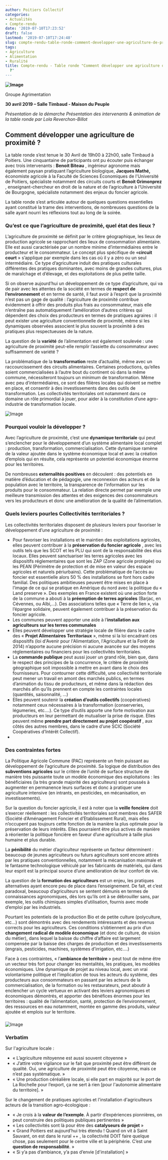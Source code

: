 ```yaml
---
author: Poitiers Collectif
categories:
- Actualités
- Compte-rendu
date: '2019-07-10T17:23:52'
draft: false
lastmod: '2019-07-10T17:24:48'
slug: compte-rendu-table-ronde-comment-developper-une-agriculture-de-proximite
tags:
- Agriculture
- Alimentation
- Ruralité
title: Compte-rendu - Table ronde "Comment développer une agriculture de proximité
  ?"
---
```


**![Image](/images/2025/compte-rendu-table-ronde-comment-developper-une-agriculture-de-proximite/D5a70_sWsAE_R3f.jpg-large.jpg)**

Groupe Agrimentation

**30 avril 2019 – Salle Timbaud - Maison du Peuple**

  _Présentation de la démarche_ _Présentation des intervenants & animation de la table ronde par Lola Reverchon-Billot_

## **Comment développer une agriculture de proximité ?**

La table ronde s’est tenue le 30 Avril de 19h00 à 22h00, salle Timbaud à Poitiers. Une cinquantaine de participants ont pu écouter puis échanger avec trois intervenants : **Benoit Biteau** , ingénieur agronome mais également paysan pratiquant l’agriculture biologique, **Jacques Mathé,** économiste agricole à la Faculté de Sciences Économiques de l'Université de Poitiers, spécialiste notamment des circuits courts et **Benoit Grimonprez** , enseignant-chercheur en droit de la nature et de l’agriculture à l’Université de Bourgogne, spécialiste notamment des enjeux du foncier agricole.

La table ronde s’est articulée autour de quelques questions essentielles ayant constitué la trame des interventions, de nombreuses questions de la salle ayant nourri les réflexions tout au long de la soirée.

### **Qu’est ce que l’agriculture de proximité, quel état des lieux ?**

L’agriculture de proximité se définit par le critère géographique, les lieux de production agricole se rapprochant des lieux de consommation alimentaire. Elle est aussi caractérisée par un nombre minime d’intermédiaires entre le producteur et le consommateur. Le concept plus spécifique de «**circuit court** » s’applique par exemple dans les cas où il y a zéro ou un seul intermédiaire. Ce type d’agriculture induit des pratiques culturales différentes des pratiques dominantes, avec moins de grandes cultures, plus de maraîchage et d’élevage, et des exploitations de plus petite taille.

Si on observe aujourd’hui un développement de ce type d’agriculture, qui va de pair avec les attentes de la société en termes de **respect de l’environnement** et en terme de santé, il faut avoir à l’esprit que la proximité n’est pas un gage de qualité : l’agriculture de proximité contribue évidemment à offrir des produits plus frais au consommateur, mais elle n’entraîne pas automatiquement l’amélioration d’autres critères qui dépendent des choix des producteurs en termes de pratiques agraires : il peut exister une agriculture conventionnelle de proximité, même si les dynamiques observées associent le plus souvent la proximité à des pratiques plus respectueuses de la nature.

La question de la **variété** de l’alimentation est également soulevée : une agriculture de proximité peut-elle remplir l’assiette du consommateur avec suffisamment de variété ?

La problématique de la **transformation** reste d’actualité, même avec un raccourcissement des circuits alimentaires. Certaines productions, qu’elles soient commercialisées à l’autre bout du continent où dans la même commune, nécessiteront toujours un minimum de transformation. Même avec peu d’intermédiaires, ce sont des filières locales qui doivent se mettre en place, et consentir à des investissements dans des outils de transformation. Les collectivités territoriales ont notamment dans ce domaine un rôle primordial à jouer, pour aider à la constitution d’une agro-industrie de transformation locale.

![Image](/images/2025/compte-rendu-table-ronde-comment-developper-une-agriculture-de-proximite/D5a49IaWsAIwbh-.jpg-large.jpg)

### **Pourquoi vouloir la développer ?**

Avec l’agriculture de proximité, c’est une **dynamique territoriale** qui peut s’enclencher pour le développement d’un système alimentaire local complet : production, transformation, commercialisation. Cette dynamique ramène de la valeur ajoutée dans le système économique local et avec la création d’emplois qui en résulte, cela représente un potentiel économique énorme pour les territoires.

De nombreuses **externalités positives** en découlent : des potentiels en matière d’éducation et de pédagogie, une reconnexion des acteurs et de la population avec le territoire, la transparence de l’information sur les produits pour le consommateur. La relation directe permet par exemple une meilleure transmission des attentes et des exigences des consommateurs vers les producteurs et donc une amélioration de la qualité de l’alimentation.

### **Quels leviers** pour**les Collectivités territoriales ?**

Les collectivités territoriales disposent de plusieurs leviers pour favoriser le développement d’une agriculture de proximité :

  * Pour favoriser les installations et le maintien des exploitations agricoles, elles peuvent contribuer à la **préservation du foncier agricole** , avec les outils tels que les SCOT et les PLU qui sont de la responsabilité des élus locaux. Elles peuvent sanctuariser les terres agricoles avec les dispositifs réglementaires que sont les ZAP (Zone agricole protégée) ou les PEAN (Périmètre de protection et de mise en valeur des espace agricoles et naturels périurbains). Cette problématique de l’accès au foncier est essentielle alors 50 % des installations se font hors cadre familial. Des politiques ambitieuses peuvent être mises en place à l’image de ce qui se pratique en Amérique du nord avec la politique du « Land preserve ». Des exemples en France existent où une action forte de la commune a abouti à la **préemption de terres agricoles** (Barjac, en Cévennes, ou Albi,…). Des associations telles que « Terre de lien », via l’épargne solidaire, peuvent également contribuer à la préservation du foncier agricole.
  * Les communes peuvent apporter une aide à l’**installation aux agriculteurs sur les terres communales**
  * Elles peuvent développer une stratégie locale de filière dans le cadre des « **Projet Alimentaires Territoriaux** », même si la loi encadrant ces dispositifs (loi d'Avenir pour l'Alimentation, l'Agriculture et la Forêt de 2014) n’apporte aucune précision ni aucune avancée sur des moyens réglementaires ou financiers pour les collectivités territoriales.
  * La **commande publique** peut aussi jouer un grand rôle, bien que, dans le respect des principes de la concurrence, le critère de proximité géographique soit impossible à mettre en avant dans le choix des fournisseurs. Pour contourner cette difficulté, une collectivité territoriale peut mener un travail en amont des marchés publics, en termes d’animation du tissu de producteurs, et même dans la rédaction des marchés afin qu’ils prennent en compte les contraintes locales (quantités, saisonnalité, ...)
  * Elles peuvent soutenir la **création d’outils collectifs** (coopératives) notamment ceux nécessaires à la transformation (conserveries, légumeries, etc....). Ce type d’outils apporte une forte motivation aux producteurs en leur permettant de mutualiser la prise de risque. Elles peuvent même **prendre part directement au projet coopératif** , aux côtés des autres membres, dans le cadre d’une SCIC (Société Coopératives d’Intérêt Collectif).
  * 

### **Des contraintes fortes**

La Politique Agricole Commune (PAC) représente un frein puissant au développement de l’agriculture de proximité. Sa logique de distribution des **subventions agricoles** sur le critère de l’unité de surface structure de manière très puissante toute un modèle économique des exploitations : les bénéficiaires (la très grande majorité des agriculteurs) sont poussés à augmenter en permanence leurs surfaces et donc à pratiquer une agriculture intensive (en intrants, en pesticides, en mécanisation, en investissements).

Sur la question du foncier agricole, il est à noter que la **veille foncière** doit s’exercer réellement : les collectivités territoriales sont membres des SAFER (Société d’Aménagement Foncier et d’Etablissement Rural), mais elles n’occupent pas toujours cette fonction de la manière la plus optimale pour la préservation de leurs intérêts. Elles pourraient être plus actives de manière à réorienter la politique foncière en faveur d’une agriculture à taille plus humaine et plus durable.

La **pénibilité** du métier d’agriculteur représente un facteur déterminent : beaucoup de jeunes agriculteurs ou futurs agriculteurs sont encore attirés par les pratiques conventionnelles, notamment la mécanisation maximale et le fantasme technologique véhiculé par les fabricants de matériels, qui dans leur esprit est la principal source d’une amélioration de leur confort de vie.

La question de la **formation des agriculteurs** est un enjeu, les pratiques alternatives ayant encore peu de place dans l’enseignement. De fait, et c’est paradoxal, beaucoup d’agriculteurs se sentent démunis en termes de connaissances agronomiques, dès lors qu’ils ont à se débrouiller sans, par exemple, les outils chimiques simples d’utilisation, fournis avec mode d’emploi par les industriels.

Pourtant les potentiels de la production Bio et de petite culture (polyculture, etc...) sont démontrés avec des rendements intéressants et des revenus corrects pour les agriculteurs. Ces conditions s’obtiennent au prix d’un **changement radical de modèle économique** (et donc de culture, de vision du métier), dans lequel la baisse du chiffre d’affaire est largement compensée par la baisse des charges de production et des investissements (engrais, pesticides, machines, systèmes d’irrigation, etc....) 

Face à ces contraintes, « l’**ambiance de territoire** » peut tout de même être un vecteur très fort pour changer les mentalités, les pratiques, les modèles économiques. Une dynamique de projet au niveau local, avec un vrai volontarisme politique et l’implication de tous les acteurs du système, des producteurs aux consommateurs en passant par les acteurs de la commercialisation, de la formation ou les restaurateurs, peut aboutir à enclencher un cycle vertueux en activant des leviers agronomiques et économiques démontrés, et apporter des bénéfices énormes pour les territoires : qualité de l’alimentation, santé, protection de l’environnement, des ressources en eau notamment, montée en gamme des produits, valeur ajoutée et emplois sur le territoire. 

### 

![Image](/images/2025/compte-rendu-table-ronde-comment-developper-une-agriculture-de-proximite/D5a6rQiX4AEcfeP.jpg-large.jpg) 

### Verbatim

Sur l'agriculture locale :

  * « L’agriculture mitoyenne est aussi souvent citoyenne »
  * « J’attire votre vigilance sur le fait que proximité peut être différent de qualité. Oui, une agriculture de proximité peut être citoyenne, mais ce n’est pas systématique. »
  * « Une production céréalière locale, si elle part en majorité sur le port de La Rochelle pour l’export, ça ne sert à rien [pour l'autonomie alimentaire du territoire]. »

Sur le changement de pratiques agricoles et l'installation d'agriculteurs acteurs de la transition agro-écologique :

  * « Je crois à la **valeur de l’exemple**. À partir d’expériences pionnières, on peut construire des politiques publiques pertinentes »
  * « Les collectivités sont là pour être des **catalyseurs de projet** »
  * « Grand Poitiers est aujourd’hui très étendu ! Quand on vit à Saint Sauvant, on est dans le rural ++ , la collectivité DOIT faire quelque chose, pas seulement pour le centre ville et la périphérie. C’est une **question de responsabilité**. »
  * « Si y’a pas d’ambiance, y’a pas d’envie [d'installation] »

